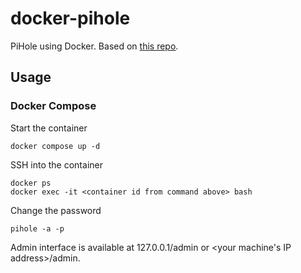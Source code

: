 # docker-pihole

PiHole using Docker. Based on [this repo](https://github.com/pi-hole/docker-pi-hole/).

## Usage

### Docker Compose

Start the container

```
docker compose up -d
```

SSH into the container

```
docker ps
docker exec -it <container id from command above> bash
```

Change the password

```
pihole -a -p
```

Admin interface is available at 127.0.0.1/admin or
<your machine's IP address>/admin.